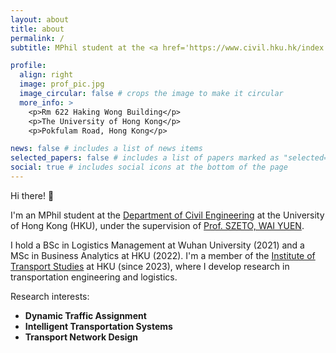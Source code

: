 ```yaml
---
layout: about
title: about
permalink: /
subtitle: MPhil student at the <a href='https://www.civil.hku.hk/index.html'>University of Hong Kong</a>

profile:
  align: right
  image: prof_pic.jpg
  image_circular: false # crops the image to make it circular
  more_info: >
    <p>Rm 622 Haking Wong Building</p>
    <p>The University of Hong Kong</p>
    <p>Pokfulam Road, Hong Kong</p>

news: false # includes a list of news items
selected_papers: false # includes a list of papers marked as "selected={true}"
social: true # includes social icons at the bottom of the page
---
```


Hi there! 👋

I'm an MPhil student at the [Department of Civil Engineering](https://www.civil.hku.hk/index.html) at the University of Hong Kong (HKU), under the supervision of [Prof. SZETO, WAI YUEN](https://www.civil.hku.hk/ceszeto).

I hold a BSc in Logistics Management at Wuhan University (2021) and a MSc in Business Analytics at HKU (2022). I'm a member of the [Institute of Transport Studies](https://hub.hku.hk/cris/ou/ou00225) at HKU (since 2023), where I develop research in transportation engineering and logistics.

Research interests:

- **Dynamic Traffic Assignment**
- **Intelligent Transportation Systems**
- **Transport Network Design**
